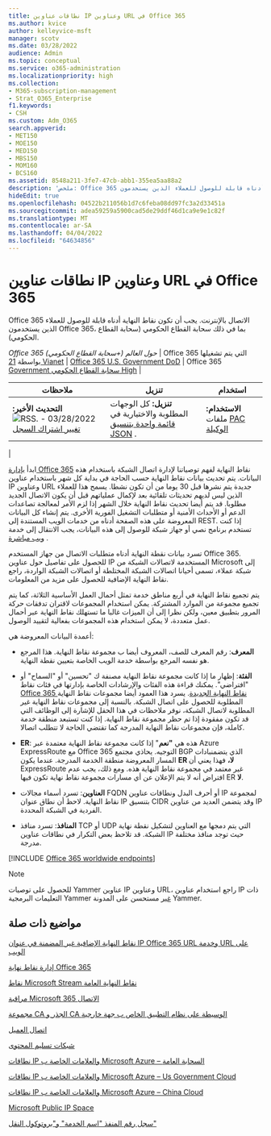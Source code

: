 ```yaml
---
title: نطاقات عناوين IP وعناوين URL في Office 365
ms.author: kvice
author: kelleyvice-msft
manager: scotv
ms.date: 03/28/2022
audience: Admin
ms.topic: conceptual
ms.service: o365-administration
ms.localizationpriority: high
ms.collection:
- M365-subscription-management
- Strat_O365_Enterprise
f1.keywords:
- CSH
ms.custom: Adm_O365
search.appverid:
- MET150
- MOE150
- MED150
- MBS150
- MOM160
- BCS160
ms.assetid: 8548a211-3fe7-47cb-abb1-355ea5aa88a2
description: 'ملخص: Office 365 الاتصال بالإنترنت. يجب أن تكون نقاط النهاية أدناه قابلة للوصول للعملاء الذين يستخدمون Office 365، بما في ذلك سحابة القطاع الحكومي (سحابة القطاع الحكومي).'
hideEdit: true
ms.openlocfilehash: 04522b211056b1d7c6feba08dd97fc3a2d33451a
ms.sourcegitcommit: adea59259a5900cad5de29ddf46d1ca9e9e1c82f
ms.translationtype: MT
ms.contentlocale: ar-SA
ms.lasthandoff: 04/04/2022
ms.locfileid: "64634856"
---
```

# <a name="office-365-urls-and-ip-address-ranges"></a>نطاقات عناوين IP وعناوين URL في Office 365

Office 365 الاتصال بالإنترنت. يجب أن تكون نقاط النهاية أدناه قابلة للوصول للعملاء الذين يستخدمون Office 365، بما في ذلك سحابة القطاع الحكومي (سحابة القطاع الحكومي).
  
*Office 365 حول العالم (+سحابة القطاع الحكومي)* \| Office 365 التي يتم تشغيلها بواسطة [21 Vianet](urls-and-ip-address-ranges-21vianet.md) \| [Office 365 U.S. Government DoD](microsoft-365-u-s-government-dod-endpoints.md) \| Office 365 [Government سحابة القطاع الحكومي High](microsoft-365-u-s-government-gcc-high-endpoints.md) \|

|ملاحظات|تنزيل|استخدام |
|---|---|---|
|**التحديث الأخير:** 03/28/2022 - ![RSS.](../media/5dc6bb29-25db-4f44-9580-77c735492c4b.png) [تغيير اشتراك السجل](https://endpoints.office.com/version/worldwide?allversions=true&format=rss&clientrequestid=b10c5ed1-bad1-445f-b386-b919946339a7)|**تنزيل:** كل الوجهات المطلوبة والاختيارية في [قائمة واحدة بتنسيق JSON](https://endpoints.office.com/endpoints/worldwide?clientrequestid=b10c5ed1-bad1-445f-b386-b919946339a7) .|**الاستخدام:** ملفات [PAC الوكيلة](managing-office-365-endpoints.md#pacfiles)|
|

ابدأ [بإدارة Office 365](managing-office-365-endpoints.md) نقاط النهاية لفهم توصياتنا لإدارة اتصال الشبكة باستخدام هذه البيانات. يتم تحديث بيانات نقاط النهاية حسب الحاجة في بداية كل شهر باستخدام عناوين IP وعناوين URL جديدة يتم نشرها قبل 30 يوما من أن تكون نشطا. يسمح هذا للعملاء الذين ليس لديهم تحديثات تلقائية بعد لإكمال عملياتهم قبل أن يكون الاتصال الجديد مطلوبا. قد يتم أيضا تحديث نقاط النهاية خلال الشهر إذا لزم الأمر لمعالجة تصاعدات الدعم أو الأحداث الأمنية أو متطلبات التشغيل الفورية الأخرى. يتم إنشاء كل البيانات المعروضة على هذه الصفحة أدناه من خدمات الويب المستندة إلى REST. إذا كنت تستخدم برنامج نصي أو جهاز شبكة للوصول إلى هذه البيانات، يجب الانتقال إلى خدمة [ويب مباشرة](microsoft-365-ip-web-service.md) .

تسرد بيانات نقطة النهاية أدناه متطلبات الاتصال من جهاز المستخدم Office 365. للحصول على تفاصيل حول عناوين IP المستخدمة لاتصالات الشبكة من Microsoft إلى شبكة عملاء، تسمى أحيانا اتصالات الشبكة المختلطة أو اتصالات الشبكة [](additional-office365-ip-addresses-and-urls.md) الواردة، راجع نقاط النهاية الإضافية للحصول على مزيد من المعلومات.

يتم تجميع نقاط النهاية في أربع مناطق خدمة تمثل أحمال العمل الأساسية الثلاثة، كما يتم تجميع مجموعة من الموارد المشتركة. يمكن استخدام المجموعات لاقتران تدفقات حركة المرور بتطبيق معين، ولكن نظرا إلى أن الميزات غالبا ما تستهلك نقاط النهاية عبر أحمال عمل متعددة، لا يمكن استخدام هذه المجموعات بفعالية لتقييد الوصول.

أعمدة البيانات المعروضة هي:

- **المعرف**: رقم المعرف للصف، المعروف أيضا ب مجموعة نقاط النهاية. هذا المرجع هو نفسه المرجع بواسطة خدمة الويب الخاصة بتعيين نقطة النهاية.

- **الفئة**: إظهار ما إذا كانت مجموعة نقاط النهاية مصنفة ك "تحسين" أو "السماح" أو "افتراضي". يمكنك قراءة هذه الفئات والإرشادات الخاصة بإدارتها في فئات نقاط [Office 365 نقاط النهاية الجديدة](microsoft-365-network-connectivity-principles.md#new-office-365-endpoint-categories). يسرد هذا العمود أيضا مجموعات نقاط النهاية المطلوبة للحصول على اتصال الشبكة. بالنسبة إلى مجموعات نقاط النهاية غير المطلوبة لاتصال الشبكة، نوفر ملاحظات في هذا الحقل للإشارة إلى الوظائف التي قد تكون مفقودة إذا تم حظر مجموعة نقاط النهاية. إذا كنت تستبعد منطقة خدمة كاملة، فإن مجموعات نقاط النهاية المدرجة كما تقتضي الحاجة لا تتطلب اتصالا.

- **ER**: هذه هي **"نعم**" إذا كانت مجموعة نقاط النهاية معتمدة عبر Azure ExpressRoute مع Office 365 التوجيه. يحاذي مجتمع BGP الذي يتضمنبادات المسار المعروضة منطقة الخدمة المدرجة. عندما يكون **ER لا،** فهذا يعني أن ExpressRoute غير معتمد في مجموعة نقاط النهاية هذه. ومع ذلك، يجب عدم افتراض أنه لا يتم الإعلان عن أي مسارات مجموعة نقاط نهاية تكون فيها ER **لا**.

- **العناوين**: تسرد أسماء مجالات FQDN أو أحرف البدل ونطاقات عناوين IP لمجموعة نقاط النهاية. لاحظ أن نطاق عنوان IP بتنسيق CIDR وقد يتضمن العديد من عناوين IP الفردية في الشبكة المحددة.

- **المنافذ**: تسرد منافذ TCP أو UDP التي يتم دمجها مع العناوين لتشكيل نقطة نهاية الشبكة. قد تلاحظ بعض التكرار في نطاقات عناوين IP حيث توجد منافذ مختلفة مدرجة.

[!INCLUDE [Office 365 worldwide endpoints](../includes/office-365-worldwide-endpoints.md)]

> [!NOTE]
> للحصول على توصيات Yammer عناوين IP وعناوين URL، راجع استخدام عناوين IP ذات التعليمات البرمجية Yammer [غير](https://techcommunity.microsoft.com/t5/Yammer-Blog/Using-hard-coded-IP-addresses-for-Yammer-is-not-recommended/ba-p/276592) مستحسن على المدونة Yammer.

## <a name="related-topics"></a>مواضيع ذات صلة

[نقاط النهاية الإضافية غير المضمنة في عنوان IP Office 365 URL وخدمة URL على الويب](additional-office365-ip-addresses-and-urls.md)

[إدارة نقاط نهاية Office 365](managing-office-365-endpoints.md)

[نقاط Microsoft Stream نقاط النهاية العامة](/stream/network-overview#general-microsoft-stream-endpoints)
  
[مراقبة Microsoft 365 الاتصال](./monitor-connectivity.md)

[مجموعة CA الجذر و CA الوسيطة على نظام التطبيق الخاص ب جهة خارجية](../compliance/encryption-office-365-certificate-chains.md)
  
[اتصال العميل](https://support.office.com/article/client-connectivity-4232abcf-4ae5-43aa-bfa1-9a078a99c78b)
  
[شبكات تسليم المحتوى](https://support.office.com/article/content-delivery-networks-0140f704-6614-49bb-aa6c-89b75dcd7f1f)
  
[نطاقات IP والعلامات الخاصة ب Microsoft Azure – السحابة العامة](https://www.microsoft.com/download/details.aspx?id=56519)

[نطاقات IP والعلامات الخاصة ب Microsoft Azure – Us Government Cloud](https://www.microsoft.com/download/details.aspx?id=57063)

[نطاقات IP والعلامات الخاصة ب Microsoft Azure – China Cloud](https://www.microsoft.com/download/details.aspx?id=57062)
  
[Microsoft Public IP Space](https://www.microsoft.com/download/details.aspx?id=53602)

[سجل رقم المنفذ "اسم الخدمة" و"بروتوكول النقل"](https://www.iana.org/assignments/service-names-port-numbers/service-names-port-numbers.xhtml)

